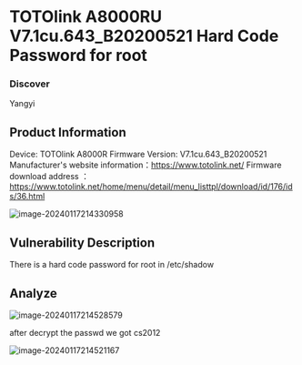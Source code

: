 # TOTOlink A8000RU V7.1cu.643_B20200521 Hard Code Password for root
### Discover
Yangyi
## Product Information

Device: TOTOlink A8000R
Firmware Version: V7.1cu.643_B20200521
Manufacturer's website information：https://www.totolink.net/
Firmware download address ：https://www.totolink.net/home/menu/detail/menu_listtpl/download/id/176/ids/36.html

![image-20240117214330958](https://github.com/funny-mud-peee/IoT-vuls/blob/main/TOTOLINK%20A8000RU/img/image-20240117214330958.png)

## Vulnerability Description

There is a hard code password for root in /etc/shadow

## Analyze

![image-20240117214528579](https://github.com/funny-mud-peee/IoT-vuls/blob/main/TOTOLINK%20A8000RU/img/image-20240117214528579.png)

after decrypt the passwd we got cs2012

![image-20240117214521167](https://github.com/funny-mud-peee/IoT-vuls/blob/main/TOTOLINK%20A8000RU/img/image-20240117214521167.png)
